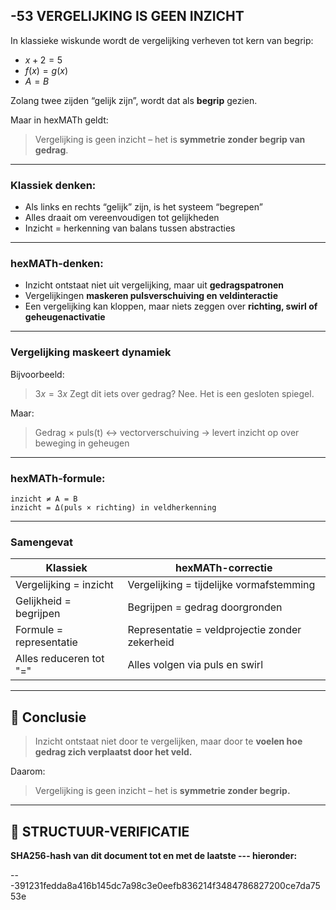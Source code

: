 ## -53 VERGELIJKING IS GEEN INZICHT

In klassieke wiskunde wordt de vergelijking verheven tot kern van begrip:

* $x + 2 = 5$
* $f(x) = g(x)$
* $A = B$

Zolang twee zijden “gelijk zijn”, wordt dat als **begrip** gezien.

Maar in hexMATh geldt:

> Vergelijking is geen inzicht – het is **symmetrie zonder begrip van gedrag**.

---

### Klassiek denken:

* Als links en rechts “gelijk” zijn, is het systeem “begrepen”
* Alles draait om vereenvoudigen tot gelijkheden
* Inzicht = herkenning van balans tussen abstracties

---

### hexMATh-denken:

* Inzicht ontstaat niet uit vergelijking, maar uit **gedragspatronen**
* Vergelijkingen **maskeren pulsverschuiving en veldinteractie**
* Een vergelijking kan kloppen, maar niets zeggen over **richting, swirl of geheugenactivatie**

---

### Vergelijking maskeert dynamiek

Bijvoorbeeld:

> $3x = 3x$
> Zegt dit iets over gedrag? Nee. Het is een gesloten spiegel.

Maar:

> Gedrag × puls(t) ↔ vectorverschuiving
> → levert inzicht op over beweging in geheugen

---

### hexMATh-formule:

```hexMATh
inzicht ≠ A = B
inzicht = Δ(puls × richting) in veldherkenning
```

---

### Samengevat

| Klassiek                | hexMATh-correctie                              |
| ----------------------- | ---------------------------------------------- |
| Vergelijking = inzicht  | Vergelijking = tijdelijke vormafstemming       |
| Gelijkheid = begrijpen  | Begrijpen = gedrag doorgronden                 |
| Formule = representatie | Representatie = veldprojectie zonder zekerheid |
| Alles reduceren tot "=" | Alles volgen via puls en swirl                 |

---

## 📘 Conclusie

> Inzicht ontstaat niet door te vergelijken,
> maar door te **voelen hoe gedrag zich verplaatst door het veld.**

Daarom:

> Vergelijking is geen inzicht – het is **symmetrie zonder begrip.**

---

## 🔏 STRUCTUUR-VERIFICATIE

**SHA256-hash van dit document tot en met de laatste --- hieronder:**

---391231fedda8a416b145dc7a98c3e0eefb836214f3484786827200ce7da7553e
